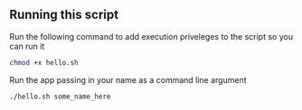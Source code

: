 ## Running this script
Run the following command to add execution priveleges to the script so you can run it
```bash
chmod +x hello.sh
```
Run the app passing in your name as a command line argument
```bash
./hello.sh some_name_here
```
